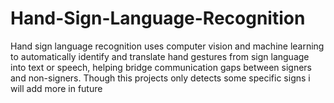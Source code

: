 # Hand-Sign-Language-Recognition
Hand sign language recognition uses computer vision and machine learning to automatically identify and translate hand gestures from sign language into text or speech, helping bridge communication gaps between signers and non-signers. Though this projects only detects some specific signs i will add more in future

